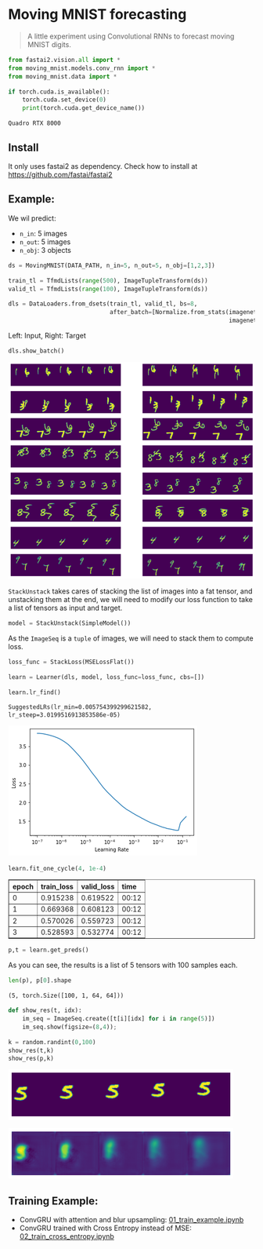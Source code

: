 # Moving MNIST forecasting
> A little experiment using Convolutional RNNs to forecast moving MNIST digits.


```python
from fastai2.vision.all import *
from moving_mnist.models.conv_rnn import *
from moving_mnist.data import *
```

```python
if torch.cuda.is_available():
    torch.cuda.set_device(0)
    print(torch.cuda.get_device_name())
```

    Quadro RTX 8000


## Install

It only uses fastai2 as dependency. Check how to install at https://github.com/fastai/fastai2

## Example:

We wil predict:
- `n_in`: 5 images
- `n_out`: 5 images  
- `n_obj`: 3 objects

```python
ds = MovingMNIST(DATA_PATH, n_in=5, n_out=5, n_obj=[1,2,3])
```

```python
train_tl = TfmdLists(range(500), ImageTupleTransform(ds))
valid_tl = TfmdLists(range(100), ImageTupleTransform(ds))
```

```python
dls = DataLoaders.from_dsets(train_tl, valid_tl, bs=8,
                             after_batch=[Normalize.from_stats(imagenet_stats[0][0], 
                                                               imagenet_stats[1][0])]).cuda()
```

Left: Input, Right: Target

```python
dls.show_batch()
```


![png](docs/images/output_10_0.png)


`StackUnstack` takes cares of stacking the list of images into a fat tensor, and unstacking them at the end, we will need to modify our loss function to take a list of tensors as input and target.

```python
model = StackUnstack(SimpleModel())
```

As the `ImageSeq` is a `tuple` of images, we will need to stack them to compute loss.

```python
loss_func = StackLoss(MSELossFlat())
```

```python
learn = Learner(dls, model, loss_func=loss_func, cbs=[])
```

```python
learn.lr_find()
```








    SuggestedLRs(lr_min=0.005754399299621582, lr_steep=3.0199516913853586e-05)




![png](docs/images/output_16_2.png)


```python
learn.fit_one_cycle(4, 1e-4)
```


<table border="1" class="dataframe">
  <thead>
    <tr style="text-align: left;">
      <th>epoch</th>
      <th>train_loss</th>
      <th>valid_loss</th>
      <th>time</th>
    </tr>
  </thead>
  <tbody>
    <tr>
      <td>0</td>
      <td>0.915238</td>
      <td>0.619522</td>
      <td>00:12</td>
    </tr>
    <tr>
      <td>1</td>
      <td>0.669368</td>
      <td>0.608123</td>
      <td>00:12</td>
    </tr>
    <tr>
      <td>2</td>
      <td>0.570026</td>
      <td>0.559723</td>
      <td>00:12</td>
    </tr>
    <tr>
      <td>3</td>
      <td>0.528593</td>
      <td>0.532774</td>
      <td>00:12</td>
    </tr>
  </tbody>
</table>


```python
p,t = learn.get_preds()
```





As you can see, the results is a list of 5 tensors with 100 samples each.

```python
len(p), p[0].shape
```




    (5, torch.Size([100, 1, 64, 64]))



```python
def show_res(t, idx):
    im_seq = ImageSeq.create([t[i][idx] for i in range(5)])
    im_seq.show(figsize=(8,4));
```

```python
k = random.randint(0,100)
show_res(t,k)
show_res(p,k)
```


![png](docs/images/output_22_0.png)



![png](docs/images/output_22_1.png)


## Training Example:
- ConvGRU with attention and blur upsampling: [01_train_example.ipynb](01_train_example.ipynb)
- ConvGRU trained with Cross Entropy instead of MSE: [02_train_cross_entropy.ipynb](02_train_cross_entropy.ipynb)
